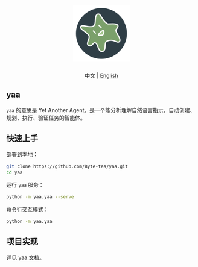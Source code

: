 <h1 align="center">
  <a href="https://github.com/Byte-tea/yaa/">
    <img src="assets/yaa.svg" width="150" height="150" alt="banner" /><br>
  </a>
</h1>

<p align="center">中文 | <a href="README.en.md">English</a></p>

## yaa

`yaa` 的意思是 Yet Another Agent。是一个能分析理解自然语言指示，自动创建、规划、执行、验证任务的智能体。

## 快速上手

部署到本地：

```bash
git clone https://github.com/Byte-tea/yaa.git
cd yaa
```

运行 `yaa` 服务：

```bash
python -m yaa.yaa --serve
```

命令行交互模式：

```bash
python -m yaa.yaa
```

## 项目实现

详见 [yaa 文档](docs/README.md)。
